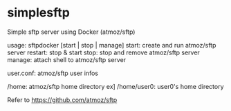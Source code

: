 # simplesftp
Simple sftp server using Docker (atmoz/sftp)

usage: sftpdocker [start | stop | manage]
    start: create and run atmoz/sftp server
    restart: stop & start
    stop: stop and remove atmoz/sftp server
    manage: attach shell to atmoz/sftp server

user.conf: atmoz/sftp user infos

/home: atmoz/sftp home directory
ex] /home/user0: user0's home directory

Refer to https://github.com/atmoz/sftp
